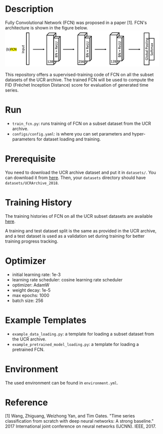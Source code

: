 # Description
Fully Convolutional Network (FCN) was proposed in a paper [1]. FCN's architecture is shown in the figure below. \
![Architecture of FCN](.imgs/fcn.png)

This repository offers a supervised-training code of FCN on all the subset datasets of the UCR archive. 
The trained FCN will be used to compute the FID (Fréchet Inception Distance) score for evaluation of generated time series.

# Run
- `train_fcn.py`: runs training of FCN on a subset dataset from the UCR archive. 
- `configs/config.yaml`: is where you can set parameters and hyper-parameters for dataset loading and training. 

# Prerequisite
You need to download the UCR archive dataset and put it in `datasets/`. You can download it from [here](https://studntnu-my.sharepoint.com/:u:/g/personal/daesool_ntnu_no/EUVHWAlJRrZBnCZMAOdTR-cB3m_LP7Q10Y78meuzUAuIBQ?e=h9aGhi).
Then, your `datasets` directory should have `datasets/UCRArchive_2018`.

# Training History
The training histories of FCN on all the UCR subset datasets are available [here](https://wandb.ai/daesoolee/supervised-FCN?workspace=user-daesoolee).

A training and test dataset split is the same as provided in the UCR archive, and a test dataset is used as a validation set during training for better training progress tracking.

# Optimizer
- initial learning rate: 1e-3
- learning rate scheduler: cosine learning rate scheduler
- optimizer: AdamW
- weight decay: 1e-5
- max epochs: 1000
- batch size: 256

# Example Templates
- `example_data_loading.py`: a template for loading a subset dataset from the UCR archive.
- `example_pretrained_model_loading.py`: a template for loading a pretrained FCN.

# Environment
The used environment can be found in `environment.yml`.

# Reference
[1] Wang, Zhiguang, Weizhong Yan, and Tim Oates. "Time series classification from scratch with deep neural networks: A strong baseline." 2017 International joint conference on neural networks (IJCNN). IEEE, 2017.
